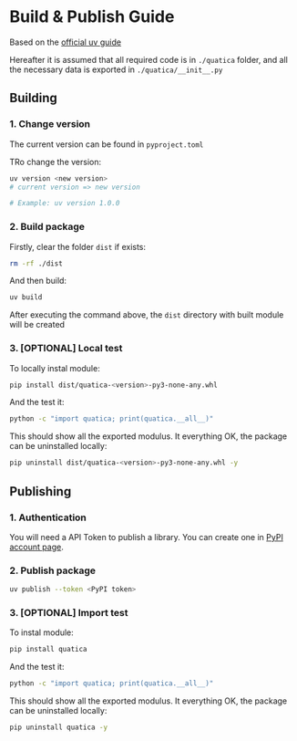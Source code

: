 # Build & Publish Guide

Based on the [official uv guide](https://docs.astral.sh/uv/guides/package/)

Hereafter it is assumed that all required code is in `./quatica` folder, and all the necessary data is exported in `./quatica/__init__.py`

## Building

### 1. Change version

The current version can be found in `pyproject.toml`

TRo change the version:

```bash
uv version <new version>
# current version => new version

# Example: uv version 1.0.0
```

### 2. Build package

Firstly, clear the folder `dist` if exists:

```bash
rm -rf ./dist
```

And then build:

```bash
uv build
```

After executing the command above, the `dist` directory with built module will be created

### 3. [OPTIONAL] Local test

To locally instal module:

```bash
pip install dist/quatica-<version>-py3-none-any.whl
```

And the test it:

```bash
python -c "import quatica; print(quatica.__all__)"
```

This should show all the exported modulus. It everything OK, the package can be uninstalled locally:

```bash
pip uninstall dist/quatica-<version>-py3-none-any.whl -y
```

## Publishing

### 1. Authentication

You will need a API Token to publish a library. You can create one in [PyPI account page](https://pypi.org/manage/account/).

### 2. Publish package

```bash
uv publish --token <PyPI token>
```

### 3. [OPTIONAL] Import test

To instal module:

```bash
pip install quatica
```

And the test it:

```bash
python -c "import quatica; print(quatica.__all__)"
```

This should show all the exported modulus. It everything OK, the package can be uninstalled locally:

```bash
pip uninstall quatica -y
```
